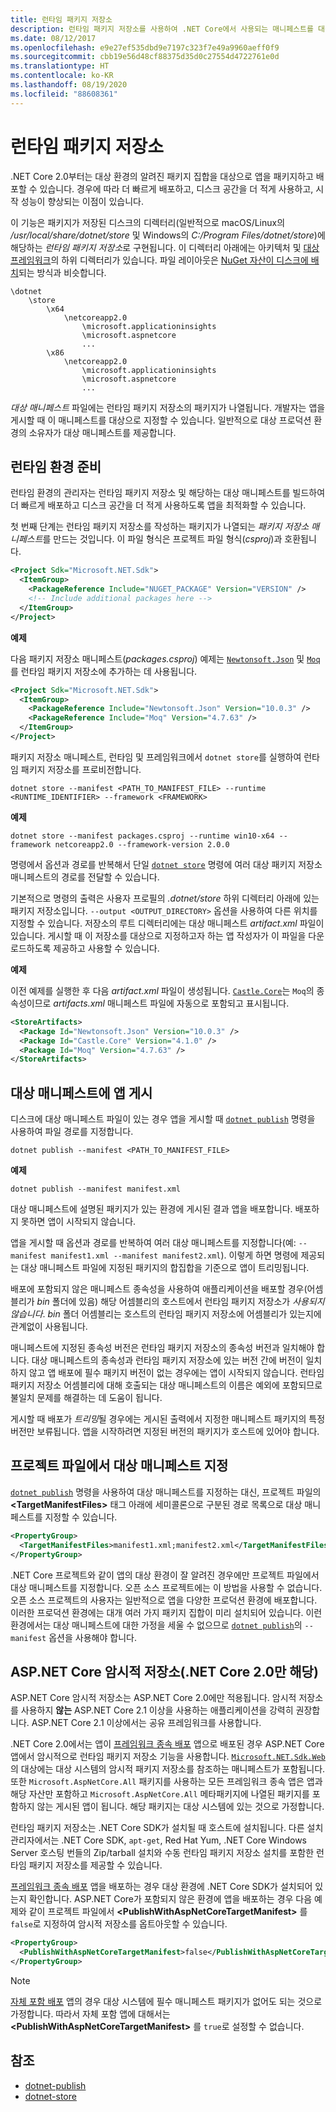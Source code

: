 ```yaml
---
title: 런타임 패키지 저장소
description: 런타임 패키지 저장소를 사용하여 .NET Core에서 사용되는 매니페스트를 대상으로 지정하는 방법을 알아봅니다.
ms.date: 08/12/2017
ms.openlocfilehash: e9e27ef535dbd9e7197c323f7e49a9960aeff0f9
ms.sourcegitcommit: cbb19e56d48cf88375d35d0c27554d4722761e0d
ms.translationtype: HT
ms.contentlocale: ko-KR
ms.lasthandoff: 08/19/2020
ms.locfileid: "88608361"
---
```

# <a name="runtime-package-store"></a>런타임 패키지 저장소

.NET Core 2.0부터는 대상 환경의 알려진 패키지 집합을 대상으로 앱을 패키지하고 배포할 수 있습니다. 경우에 따라 더 빠르게 배포하고, 디스크 공간을 더 적게 사용하고, 시작 성능이 향상되는 이점이 있습니다.

이 기능은 패키지가 저장된 디스크의 디렉터리(일반적으로 macOS/Linux의 */usr/local/share/dotnet/store* 및 Windows의 *C:/Program Files/dotnet/store*)에 해당하는 *런타임 패키지 저장소*로 구현됩니다. 이 디렉터리 아래에는 아키텍처 및 [대상 프레임워크](../../standard/frameworks.md)의 하위 디렉터리가 있습니다. 파일 레이아웃은 [NuGet 자산이 디스크에 배치](/nuget/create-packages/supporting-multiple-target-frameworks#framework-version-folder-structure)되는 방식과 비슷합니다.

```
\dotnet
    \store
        \x64
            \netcoreapp2.0
                \microsoft.applicationinsights
                \microsoft.aspnetcore
                ...
        \x86
            \netcoreapp2.0
                \microsoft.applicationinsights
                \microsoft.aspnetcore
                ...
```

*대상 매니페스트* 파일에는 런타임 패키지 저장소의 패키지가 나열됩니다. 개발자는 앱을 게시할 때 이 매니페스트를 대상으로 지정할 수 있습니다. 일반적으로 대상 프로덕션 환경의 소유자가 대상 매니페스트를 제공합니다.

## <a name="preparing-a-runtime-environment"></a>런타임 환경 준비

런타임 환경의 관리자는 런타임 패키지 저장소 및 해당하는 대상 매니페스트를 빌드하여 더 빠르게 배포하고 디스크 공간을 더 적게 사용하도록 앱을 최적화할 수 있습니다.

첫 번째 단계는 런타임 패키지 저장소를 작성하는 패키지가 나열되는 *패키지 저장소 매니페스트*를 만드는 것입니다. 이 파일 형식은 프로젝트 파일 형식(*csproj*)과 호환됩니다.

```xml
<Project Sdk="Microsoft.NET.Sdk">
  <ItemGroup>
    <PackageReference Include="NUGET_PACKAGE" Version="VERSION" />
    <!-- Include additional packages here -->
  </ItemGroup>
</Project>
```

**예제**

다음 패키지 저장소 매니페스트(*packages.csproj*) 예제는 [`Newtonsoft.Json`](https://www.nuget.org/packages/Newtonsoft.Json/) 및 [`Moq`](https://www.nuget.org/packages/moq/)를 런타임 패키지 저장소에 추가하는 데 사용됩니다.

```xml
<Project Sdk="Microsoft.NET.Sdk">
  <ItemGroup>
    <PackageReference Include="Newtonsoft.Json" Version="10.0.3" />
    <PackageReference Include="Moq" Version="4.7.63" />
  </ItemGroup>
</Project>
```

패키지 저장소 매니페스트, 런타임 및 프레임워크에서 `dotnet store`를 실행하여 런타임 패키지 저장소를 프로비전합니다.

```dotnetcli
dotnet store --manifest <PATH_TO_MANIFEST_FILE> --runtime <RUNTIME_IDENTIFIER> --framework <FRAMEWORK>
```

**예제**

```dotnetcli
dotnet store --manifest packages.csproj --runtime win10-x64 --framework netcoreapp2.0 --framework-version 2.0.0
```

명령에서 옵션과 경로를 반복해서 단일 [`dotnet store`](../tools/dotnet-store.md) 명령에 여러 대상 패키지 저장소 매니페스트의 경로를 전달할 수 있습니다.

기본적으로 명령의 출력은 사용자 프로필의 *.dotnet/store* 하위 디렉터리 아래에 있는 패키지 저장소입니다. `--output <OUTPUT_DIRECTORY>` 옵션을 사용하여 다른 위치를 지정할 수 있습니다. 저장소의 루트 디렉터리에는 대상 매니페스트 *artifact.xml* 파일이 있습니다. 게시할 때 이 저장소를 대상으로 지정하고자 하는 앱 작성자가 이 파일을 다운로드하도록 제공하고 사용할 수 있습니다.

**예제**

이전 예제를 실행한 후 다음 *artifact.xml* 파일이 생성됩니다. [`Castle.Core`](https://www.nuget.org/packages/Castle.Core/)는 `Moq`의 종속성이므로 *artifacts.xml* 매니페스트 파일에 자동으로 포함되고 표시됩니다.

```xml
<StoreArtifacts>
  <Package Id="Newtonsoft.Json" Version="10.0.3" />
  <Package Id="Castle.Core" Version="4.1.0" />
  <Package Id="Moq" Version="4.7.63" />
</StoreArtifacts>
```

## <a name="publishing-an-app-against-a-target-manifest"></a>대상 매니페스트에 앱 게시

디스크에 대상 매니페스트 파일이 있는 경우 앱을 게시할 때 [`dotnet publish`](../tools/dotnet-publish.md) 명령을 사용하여 파일 경로를 지정합니다.

```dotnetcli
dotnet publish --manifest <PATH_TO_MANIFEST_FILE>
```

**예제**

```dotnetcli
dotnet publish --manifest manifest.xml
```

대상 매니페스트에 설명된 패키지가 있는 환경에 게시된 결과 앱을 배포합니다. 배포하지 못하면 앱이 시작되지 않습니다.

앱을 게시할 때 옵션과 경로를 반복하여 여러 대상 매니페스트를 지정합니다(예: `--manifest manifest1.xml --manifest manifest2.xml`). 이렇게 하면 명령에 제공되는 대상 매니페스트 파일에 지정된 패키지의 합집합을 기준으로 앱이 트리밍됩니다.

배포에 포함되지 않은 매니페스트 종속성을 사용하여 애플리케이션을 배포할 경우(어셈블리가 *bin* 폴더에 있음) 해당 어셈블리의 호스트에서 런타임 패키지 저장소가 *사용되지 않습니다*. *bin* 폴더 어셈블리는 호스트의 런타임 패키지 저장소에 어셈블리가 있는지에 관계없이 사용됩니다.

매니페스트에 지정된 종속성 버전은 런타임 패키지 저장소의 종속성 버전과 일치해야 합니다. 대상 매니페스트의 종속성과 런타임 패키지 저장소에 있는 버전 간에 버전이 일치하지 않고 앱 배포에 필수 패키지 버전이 없는 경우에는 앱이 시작되지 않습니다. 런타임 패키지 저장소 어셈블리에 대해 호출되는 대상 매니페스트의 이름은 예외에 포함되므로 불일치 문제를 해결하는 데 도움이 됩니다.

게시할 때 배포가 *트리밍*될 경우에는 게시된 출력에서 지정한 매니페스트 패키지의 특정 버전만 보류됩니다. 앱을 시작하려면 지정된 버전의 패키지가 호스트에 있어야 합니다.

## <a name="specifying-target-manifests-in-the-project-file"></a>프로젝트 파일에서 대상 매니페스트 지정

[`dotnet publish`](../tools/dotnet-publish.md) 명령을 사용하여 대상 매니페스트를 지정하는 대신, 프로젝트 파일의 **\<TargetManifestFiles>** 태그 아래에 세미콜론으로 구분된 경로 목록으로 대상 매니페스트를 지정할 수 있습니다.

```xml
<PropertyGroup>
  <TargetManifestFiles>manifest1.xml;manifest2.xml</TargetManifestFiles>
</PropertyGroup>
```

.NET Core 프로젝트와 같이 앱의 대상 환경이 잘 알려진 경우에만 프로젝트 파일에서 대상 매니페스트를 지정합니다. 오픈 소스 프로젝트에는 이 방법을 사용할 수 없습니다. 오픈 소스 프로젝트의 사용자는 일반적으로 앱을 다양한 프로덕션 환경에 배포합니다. 이러한 프로덕션 환경에는 대개 여러 가지 패키지 집합이 미리 설치되어 있습니다. 이런 환경에서는 대상 매니페스트에 대한 가정을 세울 수 없으므로 [`dotnet publish`](../tools/dotnet-publish.md)의 `--manifest` 옵션을 사용해야 합니다.

## <a name="aspnet-core-implicit-store-net-core-20-only"></a>ASP.NET Core 암시적 저장소(.NET Core 2.0만 해당)

ASP.NET Core 암시적 저장소는 ASP.NET Core 2.0에만 적용됩니다. 암시적 저장소를 사용하지 **않는** ASP.NET Core 2.1 이상을 사용하는 애플리케이션을 강력히 권장합니다. ASP.NET Core 2.1 이상에서는 공유 프레임워크를 사용합니다.

.NET Core 2.0에서는 앱이 [프레임워크 종속 배포](index.md#publish-framework-dependent) 앱으로 배포된 경우 ASP.NET Core 앱에서 암시적으로 런타임 패키지 저장소 기능을 사용합니다. [`Microsoft.NET.Sdk.Web`](https://github.com/aspnet/websdk)의 대상에는 대상 시스템의 암시적 패키지 저장소를 참조하는 매니페스트가 포함됩니다. 또한 `Microsoft.AspNetCore.All` 패키지를 사용하는 모든 프레임워크 종속 앱은 앱과 해당 자산만 포함하고 `Microsoft.AspNetCore.All` 메타패키지에 나열된 패키지를 포함하지 않는 게시된 앱이 됩니다. 해당 패키지는 대상 시스템에 있는 것으로 가정합니다.

런타임 패키지 저장소는 .NET Core SDK가 설치될 때 호스트에 설치됩니다. 다른 설치 관리자에서는 .NET Core SDK, `apt-get`, Red Hat Yum, .NET Core Windows Server 호스팅 번들의 Zip/tarball 설치와 수동 런타임 패키지 저장소 설치를 포함한 런타임 패키지 저장소를 제공할 수 있습니다.

[프레임워크 종속 배포](index.md#publish-framework-dependent) 앱을 배포하는 경우 대상 환경에 .NET Core SDK가 설치되어 있는지 확인합니다. ASP.NET Core가 포함되지 않은 환경에 앱을 배포하는 경우 다음 예제와 같이 프로젝트 파일에서 **\<PublishWithAspNetCoreTargetManifest>** 를 `false`로 지정하여 암시적 저장소를 옵트아웃할 수 있습니다.

```xml
<PropertyGroup>
  <PublishWithAspNetCoreTargetManifest>false</PublishWithAspNetCoreTargetManifest>
</PropertyGroup>
```

> [!NOTE]
> [자체 포함 배포](index.md#publish-self-contained) 앱의 경우 대상 시스템에 필수 매니페스트 패키지가 없어도 되는 것으로 가정합니다. 따라서 자체 포함 앱에 대해서는 **\<PublishWithAspNetCoreTargetManifest>** 를 `true`로 설정할 수 없습니다.

## <a name="see-also"></a>참조

- [dotnet-publish](../tools/dotnet-publish.md)
- [dotnet-store](../tools/dotnet-store.md)
